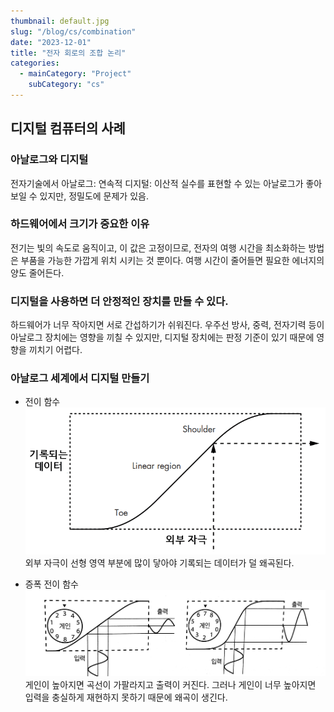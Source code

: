 ```yaml
---
thumbnail: default.jpg
slug: "/blog/cs/combination"
date: "2023-12-01"
title: "전자 회로의 조합 논리"
categories:
  - mainCategory: "Project"
    subCategory: "cs"
---
```


## 디지털 컴퓨터의 사례

### 아날로그와 디지털

전자기술에서
아날로그: 연속적
디지털: 이산적
실수를 표현할 수 있는 아날로그가 좋아보일 수 있지만, 정밀도에 문제가 있음.

### 하드웨어에서 크기가 중요한 이유

전기는 빛의 속도로 움직이고, 이 값은 고정이므로, 전자의 여행 시간을 최소화하는 방법은 부품을 가능한 가깝게 위치 시키는 것 뿐이다. 여행 시간이 줄어들면 필요한 에너지의 양도 줄어든다.

### 디지털을 사용하면 더 안정적인 장치를 만들 수 있다.

하드웨어가 너무 작아지면 서로 간섭하기가 쉬워진다.
우주선 방사, 중력, 전자기력 등이 아날로그 장치에는 영향을 끼칠 수 있지만, 디지털 장치에는 판정 기준이 있기 때문에 영향을 끼치기 어렵다.

### 아날로그 세계에서 디지털 만들기

- 전이 함수
  ![](../../images/Pasted%20image%2020231207094239.png)
  외부 자극이 선형 영역 부분에 많이 닿아야 기록되는 데이터가 덜 왜곡된다.

- 증폭 전이 함수
  ![](../../images/Pasted%20image%2020231207094517.png)
  게인이 높아지면 곡선이 가팔라지고 출력이 커진다. 그러나 게인이 너무 높아지면 입력을 충실하게 재현하지 못하기 때문에 왜곡이 생긴다.
